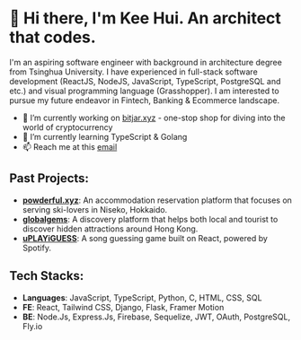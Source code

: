 # 👋 Hi there, I'm Kee Hui. An architect that codes.

I'm an aspiring software engineer with background in architecture degree from Tsinghua University. I have experienced in full-stack software development (ReactJS, NodeJS, JavaScript, TypeScript, PostgreSQL and etc.) and visual programming language (Grasshopper). I am interested to pursue my future endeavor in Fintech, Banking & Ecommerce landscape.

- 🔭 I’m currently working on [bitjar.xyz](https://bitjar.xyz/) - one-stop shop for diving into the world of cryptocurrency
- 🌱 I’m currently learning TypeScript & Golang
- 📫 Reach me at this [email](mailto:keehui.pua@gmail.com)

## Past Projects:
- **[powderful.xyz](https://powderful.xyz)**: An accommodation reservation platform that focuses on serving ski-lovers in Niseko, Hokkaido.
- **[globalgems](https://globalgems.netlify.app)**: A discovery platform that helps both local and tourist to discover hidden attractions around Hong Kong.
- **[uPLAYiGUESS](https://kh-pua.github.io/uplayiguess/)**: A song guessing game built on React, powered by Spotify.

## Tech Stacks:
- **Languages**: JavaScript, TypeScript, Python, C, HTML, CSS, SQL
- **FE**: React, Tailwind CSS, Django, Flask, Framer Motion
- **BE**: Node.Js, Express.Js, Firebase, Sequelize, JWT, OAuth, PostgreSQL, Fly.io

<!--
**KH-Pua/KH-Pua** is a ✨ _special_ ✨ repository because its `README.md` (this file) appears on your GitHub profile.

Here are some ideas to get you started:

- 🔭 I’m currently working on ...
- 🌱 I’m currently learning ...
- 👯 I’m looking to collaborate on ...
- 🤔 I’m looking for help with ...
- 💬 Ask me about ...
- 📫 How to reach me: ...
- 😄 Pronouns: ...
- ⚡ Fun fact: ...
-->
